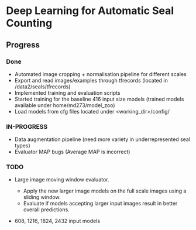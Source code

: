 # Deep Learning for Automatic Seal Counting

## Progress 

### Done
 - Automated image cropping + normalisation pipeline for different scales
 - Export and read images/examples through tfrecords (located in /data2/seals/tfrecords)
 - Implemented training and evaluation scripts
 - Started training for the baseline 416 input size models (trained models available under home/md273/model_zoo)
 - Load models from cfg files located under <working_dir>/config/ 
 
### IN-PROGRESS
  - Data augmentation pipeline (need more variety in underrepresented seal types)
  - Evaluator MAP bugs (Average MAP is incorrect)

### TODO
- Large image moving window evaluator.
    - Apply the new larger image models on the full scale images using a sliding window.
    - Evaluate if models accepting larger input images result in better overall predictions.
    
- 608, 1216, 1824, 2432 input models
